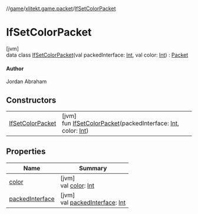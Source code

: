 //[game](../../../index.md)/[xlitekt.game.packet](../index.md)/[IfSetColorPacket](index.md)

# IfSetColorPacket

[jvm]\
data class [IfSetColorPacket](index.md)(val packedInterface: [Int](https://kotlinlang.org/api/latest/jvm/stdlib/kotlin/-int/index.html), val color: [Int](https://kotlinlang.org/api/latest/jvm/stdlib/kotlin/-int/index.html)) : [Packet](../-packet/index.md)

#### Author

Jordan Abraham

## Constructors

| | |
|---|---|
| [IfSetColorPacket](-if-set-color-packet.md) | [jvm]<br>fun [IfSetColorPacket](-if-set-color-packet.md)(packedInterface: [Int](https://kotlinlang.org/api/latest/jvm/stdlib/kotlin/-int/index.html), color: [Int](https://kotlinlang.org/api/latest/jvm/stdlib/kotlin/-int/index.html)) |

## Properties

| Name | Summary |
|---|---|
| [color](color.md) | [jvm]<br>val [color](color.md): [Int](https://kotlinlang.org/api/latest/jvm/stdlib/kotlin/-int/index.html) |
| [packedInterface](packed-interface.md) | [jvm]<br>val [packedInterface](packed-interface.md): [Int](https://kotlinlang.org/api/latest/jvm/stdlib/kotlin/-int/index.html) |
